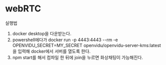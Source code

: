 # webRTC
실행법
1. docker desktop을 다운받는다.
2. powershell에다가 docker run -p 4443:4443 --rm -e OPENVIDU_SECRET=MY_SECRET openvidu/openvidu-server-kms:latest 을 입력해 docker에서 서버를 열도록 한다.
3. npm start를 해서 컴파일 한 뒤에 join을 누르면 화상채팅이 가능해진다. 
